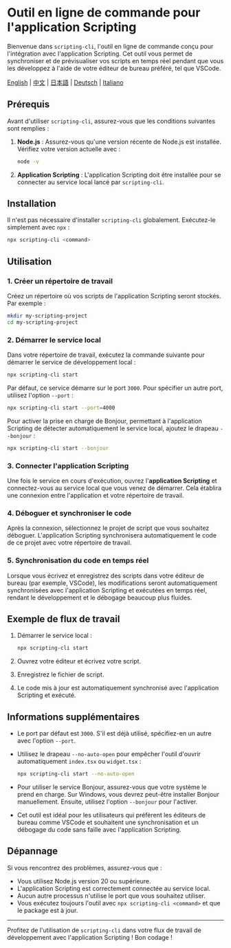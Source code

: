 # Outil en ligne de commande pour l'application Scripting

Bienvenue dans `scripting-cli`, l'outil en ligne de commande conçu pour l'intégration avec l'application Scripting. Cet outil vous permet de synchroniser et de prévisualiser vos scripts en temps réel pendant que vous les développez à l'aide de votre éditeur de bureau préféré, tel que VSCode.

[English](./README.md) | [中文](./README_zh.md) | [日本語](./README_ja.md) | [Deutsch](./README_de.md) | [Italiano](./README_it.md)

## Prérequis

Avant d'utiliser `scripting-cli`, assurez-vous que les conditions suivantes sont remplies :

1. **Node.js** : Assurez-vous qu'une version récente de Node.js est installée. Vérifiez votre version actuelle avec :

   ```bash
   node -v
   ```

2. **Application Scripting** : L'application Scripting doit être installée pour se connecter au service local lancé par `scripting-cli`.

## Installation

Il n'est pas nécessaire d'installer `scripting-cli` globalement. Exécutez-le simplement avec `npx` :

```bash
npx scripting-cli <command>
```

## Utilisation

### 1. Créer un répertoire de travail

Créez un répertoire où vos scripts de l'application Scripting seront stockés. Par exemple :

```bash
mkdir my-scripting-project
cd my-scripting-project
```

### 2. Démarrer le service local

Dans votre répertoire de travail, exécutez la commande suivante pour démarrer le service de développement local :

```bash
npx scripting-cli start
```

Par défaut, ce service démarre sur le port `3000`. Pour spécifier un autre port, utilisez l'option `--port` :

```bash
npx scripting-cli start --port=4000
```

Pour activer la prise en charge de Bonjour, permettant à l'application Scripting de détecter automatiquement le service local, ajoutez le drapeau `--bonjour` :

```bash
npx scripting-cli start --bonjour
```

### 3. Connecter l'application Scripting

Une fois le service en cours d'exécution, ouvrez l'**application Scripting** et connectez-vous au service local que vous venez de démarrer. Cela établira une connexion entre l'application et votre répertoire de travail.

### 4. Déboguer et synchroniser le code

Après la connexion, sélectionnez le projet de script que vous souhaitez déboguer. L'application Scripting synchronisera automatiquement le code de ce projet avec votre répertoire de travail.

### 5. Synchronisation du code en temps réel

Lorsque vous écrivez et enregistrez des scripts dans votre éditeur de bureau (par exemple, VSCode), les modifications seront automatiquement synchronisées avec l'application Scripting et exécutées en temps réel, rendant le développement et le débogage beaucoup plus fluides.

## Exemple de flux de travail

1. Démarrer le service local :

   ```bash
   npx scripting-cli start
   ```

2. Ouvrez votre éditeur et écrivez votre script.

3. Enregistrez le fichier de script.

4. Le code mis à jour est automatiquement synchronisé avec l'application Scripting et exécuté.

## Informations supplémentaires

* Le port par défaut est `3000`. S'il est déjà utilisé, spécifiez-en un autre avec l'option `--port`.
* Utilisez le drapeau `--no-auto-open` pour empêcher l'outil d'ouvrir automatiquement `index.tsx` ou `widget.tsx` :

  ```bash
  npx scripting-cli start --no-auto-open
  ```
* Pour utiliser le service Bonjour, assurez-vous que votre système le prend en charge. Sur Windows, vous devrez peut-être installer Bonjour manuellement. Ensuite, utilisez l'option `--bonjour` pour l'activer.
* Cet outil est idéal pour les utilisateurs qui préfèrent les éditeurs de bureau comme VSCode et souhaitent une synchronisation et un débogage du code sans faille avec l'application Scripting.

## Dépannage

Si vous rencontrez des problèmes, assurez-vous que :

* Vous utilisez Node.js version 20 ou supérieure.
* L'application Scripting est correctement connectée au service local.
* Aucun autre processus n'utilise le port que vous souhaitez utiliser.
* Vous exécutez toujours l'outil avec `npx scripting-cli <command>` et que le package est à jour.

---

Profitez de l'utilisation de `scripting-cli` dans votre flux de travail de développement avec l'application Scripting ! Bon codage !